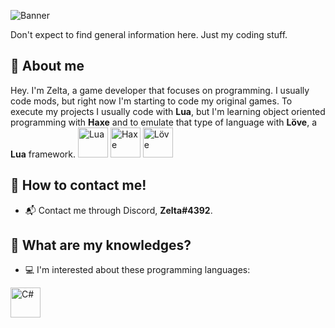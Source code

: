 ![Banner](https://i.imgur.com/9DoMUOS.png)

Don't expect to find general information here. Just my coding stuff.

## 🔷 About me
Hey. I'm Zelta, a game developer that focuses on programming.
I usually code mods, but right now I'm starting to code my original games.
To execute my projects I usually code with **Lua**, but I'm learning object oriented programming with **Haxe** and to emulate that type of language with **Löve**, a **Lua** framework.
<img title="Lua" src="https://upload.wikimedia.org/wikipedia/commons/thumb/c/cf/Lua-Logo.svg/1200px-Lua-Logo.svg.png" width="48"/> <img title="Haxe" src="https://cdn.jsdelivr.net/gh/devicons/devicon/icons/haxe/haxe-original.svg" width="48"/> <img title="Löve" src="https://upload.wikimedia.org/wikipedia/commons/thumb/a/a5/L%C3%96VE_logo.svg/240px-L%C3%96VE_logo.svg.png" width="48"/>


## 🧾 How to contact me!

-  📬 Contact me through Discord, **Zelta#4392**.

## 🧠 What are my knowledges?

-  💻 I'm interested about these programming languages:

 <img title="C#" src="https://upload.wikimedia.org/wikipedia/commons/thumb/0/0d/C_Sharp_wordmark.svg/640px-C_Sharp_wordmark.svg.png" width="48"/>